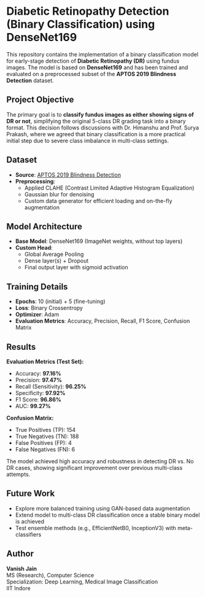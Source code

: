 # Diabetic Retinopathy Detection (Binary Classification) using DenseNet169

This repository contains the implementation of a binary classification model for early-stage detection of **Diabetic Retinopathy (DR)** using fundus images. The model is based on **DenseNet169** and has been trained and evaluated on a preprocessed subset of the **APTOS 2019 Blindness Detection** dataset.

## Project Objective

The primary goal is to **classify fundus images as either showing signs of DR or not**, simplifying the original 5-class DR grading task into a binary format. This decision follows discussions with Dr. Himanshu and Prof. Surya Prakash, where we agreed that binary classification is a more practical initial step due to severe class imbalance in multi-class settings.

## Dataset

- **Source**: [APTOS 2019 Blindness Detection](https://www.kaggle.com/competitions/aptos2019-blindness-detection/)
- **Preprocessing**:
  - Applied CLAHE (Contrast Limited Adaptive Histogram Equalization)
  - Gaussian blur for denoising
  - Custom data generator for efficient loading and on-the-fly augmentation

## Model Architecture

- **Base Model**: DenseNet169 (ImageNet weights, without top layers)
- **Custom Head**:
  - Global Average Pooling
  - Dense layer(s) + Dropout
  - Final output layer with sigmoid activation

## Training Details

- **Epochs**: 10 (initial) + 5 (fine-tuning)
- **Loss**: Binary Crossentropy
- **Optimizer**: Adam
- **Evaluation Metrics**: Accuracy, Precision, Recall, F1 Score, Confusion Matrix

## Results

**Evaluation Metrics (Test Set):**
- Accuracy: **97.16%**
- Precision: **97.47%**
- Recall (Sensitivity): **96.25%**
- Specificity: **97.92%**
- F1 Score: **96.86%**
- AUC: **99.27%**

**Confusion Matrix:**
- True Positives (TP): 154  
- True Negatives (TN): 188  
- False Positives (FP): 4  
- False Negatives (FN): 6

The model achieved high accuracy and robustness in detecting DR vs. No DR cases, showing significant improvement over previous multi-class attempts.


## Future Work

- Explore more balanced training using GAN-based data augmentation
- Extend model to multi-class DR classification once a stable binary model is achieved
- Test ensemble methods (e.g., EfficientNetB0, InceptionV3) with meta-classifiers

## Author

**Vanish Jain**  
MS (Research), Computer Science  
Specialization: Deep Learning, Medical Image Classification  
IIT Indore
